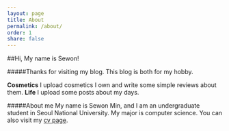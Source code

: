 ```yaml
---
layout: page
title: About
permalink: /about/
order: 1
share: false
---
```


##Hi, My name is Sewon!

#####Thanks for visiting my blog.
This blog is both for my hobby.

**Cosmetics** I upload cosmetics I own and write some simple reviews about them.
**Life** I upload some posts about my days.

#####About me
My name is Sewon Min, and I am an undergraduate student in Seoul National University.
My major is computer science.
You can also visit my [cv page](http://shmsw25/github.io).
